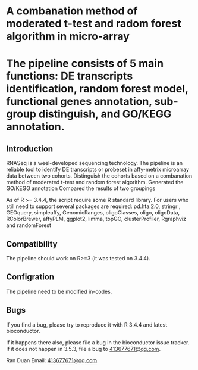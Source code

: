 # A combanation method of moderated t-test and radom forest algorithm in micro-array

# The pipeline consists of 5 main functions: DE transcripts identification, random forest model, functional genes annotation, sub-group distinguish, and GO/KEGG annotation.

Introduction
-------------

RNASeq is a weel-developed sequencing technology. The pipeline is an reliable tool to identify DE transcripts or probeset in affy-metrix microarray data between two cohorts.
Distinguish the cohorts based on a combanation method of moderated t-test and random forest algorithm.
Generated the GO/KEGG annotation
Compared the results of two groupings



As of R >= 3.4.4, the script require some R standard library. For users who still need to support several packages are required: 
pd.hta.2.0, stringr , GEOquery, simpleaffy, GenomicRanges, oligoClasses, oligo, oligoData, RColorBrewer, affyPLM, ggplot2, limma, topGO, clusterProfiler, Rgraphviz and randomForest


Compatibility
-------------

The pipeline should work on R>=3 (it was tested on 3.4.4).


Configration
------------

The pipeline need to be modified in-codes.
                
Bugs
----

If you find a bug, please try to reproduce it with R 3.4.4 and latest bioconductor.

If it happens there also, please file a bug in the bioconductor issue tracker.
If it does not happen in 3.5.3, file a bug to 413677671@qq.com.


Ran Duan
Email: 413677671@qq.com
